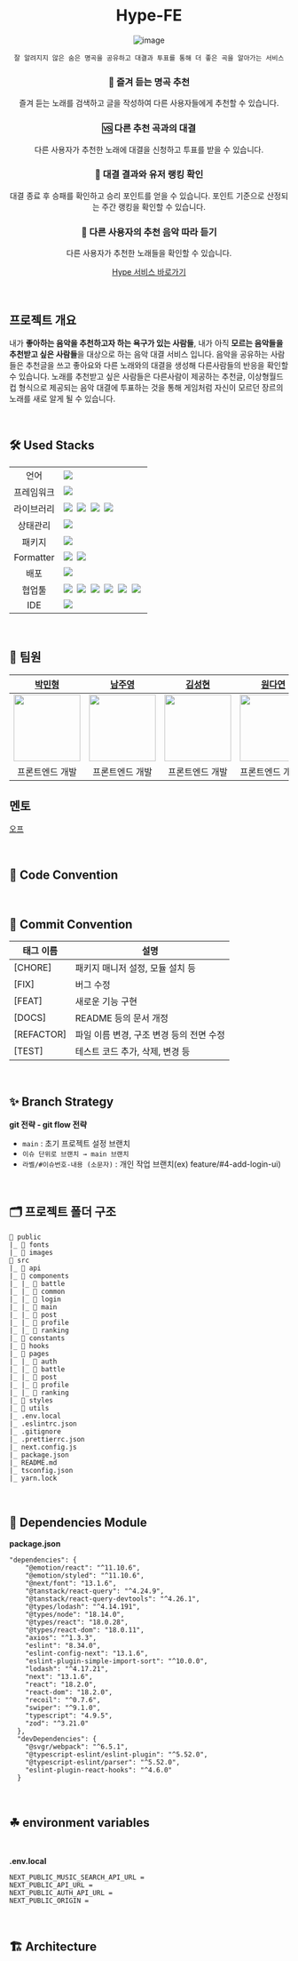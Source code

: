 <div align="center">

# **Hype-FE**

![image](https://user-images.githubusercontent.com/55437339/224282395-db603b34-a337-453b-beb9-58d27c16085b.png)

```
잘 알려지지 않은 숨은 명곡을 공유하고 대결과 투표를 통해 더 좋은 곡을 알아가는 서비스
```

### 🎼 즐겨 듣는 명곡 추천

즐겨 듣는 노래를 검색하고 글을 작성하여 다른 사용자들에게 추천할 수 있습니다.

### 🆚 다른 추천 곡과의 대결

다른 사용자가 추천한 노래에 대결을 신청하고 투표를 받을 수 있습니다.

### 💎 대결 결과와 유저 랭킹 확인

대결 종료 후 승패를 확인하고 승리 포인트를 얻을 수 있습니다. 포인트 기준으로 산정되는 주간 랭킹을 확인할 수 있습니다.

### 👀 다른 사용자의 추천 음악 따라 듣기

다른 사용자가 추천한 노래들을 확인할 수 있습니다.

[Hype 서비스 바로가기](https://h-y-p-e.netlify.app/)

</div>

<br/>

## 프로젝트 개요

내가 **좋아하는 음악을 추천하고자 하는 욕구가 있는 사람들**, 내가 아직 **모르는 음악들을 추천받고 싶은 사람들**을 대상으로 하는 음악 대결 서비스 입니다. 음악을 공유하는 사람들은 추천글을 쓰고 좋아요와 다른 노래와의 대결을 생성해 다른사람들의 반응을 확인할 수 있습니다. 노래를 추천받고 싶은 사람들은 다른사람이 제공하는 추천글, 이상형월드컵 형식으로 제공되는 음악 대결에 투표하는 것을 통해 게임처럼 자신이 모르던 장르의 노래를 새로 알게 될 수 있습니다.

<br/>

## 🛠 Used Stacks

<table>
<tr>
 <td align="center">언어</td>
 <td>
  <img src="https://img.shields.io/badge/TypeScript-3178C6?style=for-the-badge&logo=TypeScript&logoColor=ffffff"/>
 </td>
</tr>

<tr>
 <td align="center">프레임워크</td>
 <td>
    <img src="https://img.shields.io/badge/Next.js-000000?style=for-the-badge&logo=Next.js&logoColor=white"/>&nbsp 
 </td>
</tr>

<tr>
 <td align="center">라이브러리</td>
 <td>
<img src="https://img.shields.io/badge/React-61DAFB?style=for-the-badge&logo=React&logoColor=ffffff"/>&nbsp  
 <img src="https://img.shields.io/badge/Axios-6028e0?style=for-the-badge&logo=Axios&logoColor=ffffff"/>&nbsp
<img src="https://img.shields.io/badge/@tanstack/react query-FF4154?style=for-the-badge&logo=ReactQuery&logoColor=ffffff"/>&nbsp
    <img src="https://img.shields.io/badge/@emotion/Styled-2C8EBB?style=for-the-badge&logo=@emotion/Styled&logoColor=white"/>&nbsp 
  </td>
</tr>

<tr>
 <td align="center">상태관리</td>
 <td>
  <img src="https://img.shields.io/badge/Recoil-1678e0?style=for-the-badge&logo=Recoil&logoColor=ffffff"/>&nbsp  
 </td>
</tr>
<tr>
 <td align="center">패키지</td>
 <td>
    <img src="https://img.shields.io/badge/Yarn-2C8EBB?style=for-the-badge&logo=Yarn&logoColor=white"/>&nbsp 
  </td>
</tr>
<tr>
 <td align="center">Formatter</td>
 <td>
  <img src="https://img.shields.io/badge/Prettier-373338?style=for-the-badge&logo=Prettier&logoColor=ffffff"/>&nbsp 
  <img src="https://img.shields.io/badge/ESLint-4B32C3?style=for-the-badge&logo=ESLint&logoColor=ffffff"/>&nbsp 
 </td>
</tr>
<tr>
 <td align="center">배포</td>
 <td><img src="https://img.shields.io/badge/Netlify-00C7B7?style=for-the-badge&logo=Netlify&logoColor=white"/>&nbsp
</tr>
<tr>
 <td align="center">협업툴</td>
 <td>
    <img src="https://img.shields.io/badge/Discord-4263f5?style=for-the-badge&logo=Discord&logoColor=white"/>&nbsp 
    <img src="https://img.shields.io/badge/GitHub-181717?style=for-the-badge&logo=GitHub&logoColor=white"/>&nbsp 
    <img src="https://img.shields.io/badge/Slack-4A154B?style=for-the-badge&logo=Slack&logoColor=white"/>&nbsp 
    <img src="https://img.shields.io/badge/Figma-d90f42?style=for-the-badge&logo=Figma&logoColor=white"/>&nbsp  
    <img src="https://img.shields.io/badge/Notion-000000?style=for-the-badge&logo=Notion&logoColor=white"/>&nbsp 
    <img src="https://img.shields.io/badge/Gather-blue?style=for-the-badge&logo=Gather&logoColor=white"/>&nbsp
 </td>
</tr>
<tr>
 <td align="center">IDE</td>
 <td>
    <img src="https://img.shields.io/badge/VSCode-007ACC?style=for-the-badge&logo=Visual%20Studio%20Code&logoColor=white"/>&nbsp
</tr>
</table>

<br />

## 👥 팀원

|                       [박민형](https://github.com/Park-min-hyoung)                        |              [남주영](https://github.com/NamJwong)               |                           [김성현](https://github.com/ksh-jsx)                            | [원다연](https://github.com/dazzel3)                                                      |
| :---------------------------------------------------------------------------------------: | :--------------------------------------------------------------: | :---------------------------------------------------------------------------------------: | ----------------------------------------------------------------------------------------- |
| <img width="120" height="120" src="https://avatars.githubusercontent.com/u/60873508?v=4"> | <img width="120" height="120" src="https://ifh.cc/g/JXX52y.jpg"> | <img width="120" height="120" src="https://avatars.githubusercontent.com/u/28949190?v=4"> | <img width="120" height="120" src="https://avatars.githubusercontent.com/u/50357236?v=4"> |
|                                      프론트엔드 개발                                      |                         프론트엔드 개발                          |                                      프론트엔드 개발                                      | 프론트엔드 개발                                                                           |

## 멘토

[오프](https://jung-han.github.io/)

<br/>

## 📏 Code Convention

<br/>

## 🌴 Commit Convention

| 태그 이름  | 설명                                     |
| ---------- | ---------------------------------------- |
| [CHORE]    | 패키지 매니저 설정, 모듈 설치 등         |
| [FIX]      | 버그 수정                                |
| [FEAT]     | 새로운 기능 구현                         |
| [DOCS]     | README 등의 문서 개정                    |
| [REFACTOR] | 파일 이름 변경, 구조 변경 등의 전면 수정 |
| [TEST]     | 테스트 코드 추가, 삭제, 변경 등          |

<br/>

## ✨ Branch Strategy

**git 전략 - git flow 전략**

- `main` : 초기 프로젝트 설정 브랜치
- `이슈 단위로 브랜치 → main 브랜치`
- `라벨/#이슈번호-내용 (소문자)` : 개인 작업 브랜치(ex) feature/#4-add-login-ui)

<br/>

## 🗂 프로젝트 폴더 구조

```
📁 public
|_ 📁 fonts
|_ 📁 images
📁 src
|_ 📁 api
|_ 📁 components
|_ |_ 📁 battle
|_ |_ 📁 common
|_ |_ 📁 login
|_ |_ 📁 main
|_ |_ 📁 post
|_ |_ 📁 profile
|_ |_ 📁 ranking
|_ 📁 constants
|_ 📁 hooks
|_ 📁 pages
|_ |_ 📁 auth
|_ |_ 📁 battle
|_ |_ 📁 post
|_ |_ 📁 profile
|_ |_ 📁 ranking
|_ 📁 styles
|_ 📁 utils
|_ .env.local
|_ .eslintrc.json
|_ .gitignore
|_ .prettierrc.json
|_ next.config.js
|_ package.json
|_ README.md
|_ tsconfig.json
|_ yarn.lock
```

<br/>

## 🌴 Dependencies Module

<b>package.json</b>

```
"dependencies": {
    "@emotion/react": "^11.10.6",
    "@emotion/styled": "^11.10.6",
    "@next/font": "13.1.6",
    "@tanstack/react-query": "^4.24.9",
    "@tanstack/react-query-devtools": "^4.26.1",
    "@types/lodash": "^4.14.191",
    "@types/node": "18.14.0",
    "@types/react": "18.0.28",
    "@types/react-dom": "18.0.11",
    "axios": "^1.3.3",
    "eslint": "8.34.0",
    "eslint-config-next": "13.1.6",
    "eslint-plugin-simple-import-sort": "^10.0.0",
    "lodash": "^4.17.21",
    "next": "13.1.6",
    "react": "18.2.0",
    "react-dom": "18.2.0",
    "recoil": "^0.7.6",
    "swiper": "^9.1.0",
    "typescript": "4.9.5",
    "zod": "^3.21.0"
  },
  "devDependencies": {
    "@svgr/webpack": "^6.5.1",
    "@typescript-eslint/eslint-plugin": "^5.52.0",
    "@typescript-eslint/parser": "^5.52.0",
    "eslint-plugin-react-hooks": "^4.6.0"
  }
```

<br/>

## ☘ environment variables

</br>

<b>.env.local</b>

```
NEXT_PUBLIC_MUSIC_SEARCH_API_URL =
NEXT_PUBLIC_API_URL =
NEXT_PUBLIC_AUTH_API_URL =
NEXT_PUBLIC_ORIGIN =
```

</br>

## 🏗 Architecture

